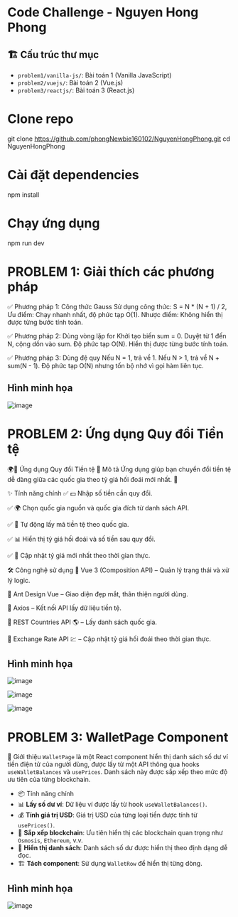# Code Challenge - Nguyen Hong Phong

## 🏗 Cấu trúc thư mục

- `problem1/vanilla-js/`: Bài toán 1 (Vanilla JavaScript)
- `problem2/vuejs/`: Bài toán 2 (Vue.js)
- `problem3/reactjs/`: Bài toán 3 (React.js)

# Clone repo
git clone https://github.com/phongNewbie160102/NguyenHongPhong.git
cd NguyenHongPhong

# Cài đặt dependencies
npm install

# Chạy ứng dụng
npm run dev

# PROBLEM 1: Giải thích các phương pháp
✅ Phương pháp 1: Công thức Gauss
Sử dụng công thức:
S = N * (N + 1) / 2,
Ưu điểm: Chạy nhanh nhất, độ phức tạp O(1).
Nhược điểm: Không hiển thị được từng bước tính toán.

✅ Phương pháp 2: Dùng vòng lặp for
Khởi tạo biến sum = 0.
Duyệt từ 1 đến N, cộng dồn vào sum.
Độ phức tạp O(N).
Hiển thị được từng bước tính toán.

✅ Phương pháp 3: Dùng đệ quy
Nếu N = 1, trả về 1.
Nếu N > 1, trả về N + sum(N - 1).
Độ phức tạp O(N) nhưng tốn bộ nhớ vì gọi hàm liên tục.

## Hình minh họa

![image](https://github.com/user-attachments/assets/11deda1c-6aba-46a6-a0db-5b08be696565)


# PROBLEM 2: Ứng dụng Quy đổi Tiền tệ
🌍💱 Ứng dụng Quy đổi Tiền tệ
📖 Mô tả
Ứng dụng giúp bạn chuyển đổi tiền tệ dễ dàng giữa các quốc gia theo tỷ giá hối đoái mới nhất. 🚀

✨ Tính năng chính
✅ 💵 Nhập số tiền cần quy đổi.

✅ 🌍 Chọn quốc gia nguồn và quốc gia đích từ danh sách API.

✅ 🔄 Tự động lấy mã tiền tệ theo quốc gia.

✅ 📊 Hiển thị tỷ giá hối đoái và số tiền sau quy đổi.

✅ 📡 Cập nhật tỷ giá mới nhất theo thời gian thực.

🛠 Công nghệ sử dụng
🔹 Vue 3 (Composition API) – Quản lý trạng thái và xử lý logic.

🔹 Ant Design Vue – Giao diện đẹp mắt, thân thiện người dùng.

🔹 Axios – Kết nối API lấy dữ liệu tiền tệ.

🔹 REST Countries API 🌎 – Lấy danh sách quốc gia.

🔹 Exchange Rate API 💹 – Cập nhật tỷ giá hối đoái theo thời gian thực.

## Hình minh họa
![image](https://github.com/user-attachments/assets/9aa66c9e-22e4-46c4-b298-fada4125ada3)

![image](https://github.com/user-attachments/assets/a6889a65-8e13-4fc5-8bbf-f639075e540e)

![image](https://github.com/user-attachments/assets/d8efb19a-687e-4798-b938-23e68bca21d8)


# PROBLEM 3: WalletPage Component
 📌 Giới thiệu
`WalletPage` là một React component hiển thị danh sách số dư ví tiền điện tử của người dùng, được lấy từ một API thông qua hooks `useWalletBalances` và `usePrices`. Danh sách này được sắp xếp theo mức độ ưu tiên của từng blockchain.

- 📦 Tính năng chính
- 📊 **Lấy số dư ví**: Dữ liệu ví được lấy từ hook `useWalletBalances()`.
- 💰 **Tính giá trị USD**: Giá trị USD của từng loại tiền được tính từ `usePrices()`.
- 🔄 **Sắp xếp blockchain**: Ưu tiên hiển thị các blockchain quan trọng như `Osmosis`, `Ethereum`, v.v.
- 🎨 **Hiển thị danh sách**: Danh sách số dư được hiển thị theo định dạng dễ đọc.
- 🏗 **Tách component**: Sử dụng `WalletRow` để hiển thị từng dòng.

## Hình minh họa
![image](https://github.com/user-attachments/assets/4414a89b-65ef-4444-92fa-bde603a5210f)
